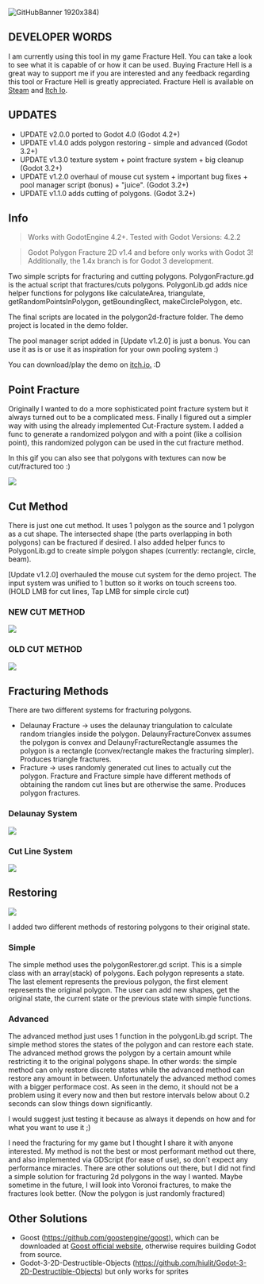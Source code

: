 ![GitHubBanner 1920x384)](https://github.com/SoloByte/godot-polygon2d-fracture/assets/34277803/6837886f-83b8-4f79-80f6-0929e13a6455)



## DEVELOPER WORDS
I am currently using this tool in my game Fracture Hell. You can take a look to see what it is capable of or how it can be used. Buying Fracture Hell is a great way to support me if you are interested and any feedback regarding this tool or Fracture Hell is greatly appreciated. 
Fracture Hell is available on [Steam](https://store.steampowered.com/app/1713770/Fracture_Hell/) and [Itch Io](https://solobytegames.itch.io/fracture-hell).



## UPDATES
- UPDATE v2.0.0 ported to Godot 4.0 (Godot 4.2+)
- UPDATE v1.4.0 adds polygon restoring - simple and advanced (Godot 3.2+)
- UPDATE v1.3.0 texture system + point fracture system + big cleanup (Godot 3.2+)
- UPDATE v1.2.0 overhaul of mouse cut system + important bug fixes + pool manager script (bonus) + "juice". (Godot 3.2+)
- UPDATE v1.1.0 adds cutting of polygons. (Godot 3.2+)


## Info

> Works with GodotEngine 4.2+. Tested with Godot Versions: 4.2.2

> Godot Polygon Fracture 2D v1.4 and before only works with Godot 3! Additionally, the 1.4x branch is for Godot 3 development.

Two simple scripts for fracturing and cutting polygons. PolygonFracture.gd is the actual script that fractures/cuts polygons. PolygonLib.gd adds nice helper functions for polygons like calculateArea, triangulate, getRandomPointsInPolygon, getBoundingRect, makeCirclePolygon, etc.

The final scripts are located in the polygon2d-fracture folder.
The demo project is located in the demo folder.

The pool manager script added in [Update v1.2.0] is just a bonus. You can use it as is or use it as inspiration for your own pooling system :)

You can download/play the demo on [itch.io.](https://solobytegames.itch.io/godot-polygon-2d-fracture-system) :D


## Point Fracture
Originally I wanted to do a more sophisticated point fracture system but it always turned out to be a complicated mess. Finally I figured out a simpler way with using the already implemented Cut-Fracture system. I added a func to generate a randomized polygon and with a point (like a collision point), this randomized polygon can be used in the cut fracture method.

In this gif you can also see that polygons with textures can now be cut/fractured too :) 

![](gifs/godot-polygon2d-pointfracture-05.gif)


## Cut Method

There is just one cut method. It uses 1 polygon as the source and 1 polygon as a cut shape. The intersected shape (the parts overlapping in both polygons) can be fractured if desired. I also added helper funcs to PolygonLib.gd to create simple polygon shapes (currently: rectangle, circle, beam).

[Update v1.2.0] overhauled the mouse cut system for the demo project. The input system was unified to 1 button so it works on touch screens too. (HOLD LMB for cut lines, Tap LMB for simple circle cut)

### NEW CUT METHOD
![](gifs/godot-polygon2d-fracture(v1.2.0)-readme02.gif)

### OLD CUT METHOD
![](gifs/polygon2d-cutfracture-showcase-02.gif)



## Fracturing Methods

There are two different systems for fracturing polygons.
 - Delaunay Fracture -> uses the delaunay triangulation to calculate random triangles inside the polygon. DelaunyFractureConvex assumes the polygon is convex and     DelaunyFractureRectangle assumes the polygon is a rectangle (convex/rectangle makes the fracturing simpler). Produces triangle fractures.
 - Fracture -> uses randomly generated cut lines to actually cut the polygon. Fracture and Fracture simple have different methods of obtaining the random cut lines but are otherwise the same. Produces polygon fractures.

### Delaunay System
![](gifs/polygon2d-delauny-fracture-01.gif)

### Cut Line System
![](gifs/polygon2d-fracture-simple-01.gif)



## Restoring

![](gifs/polygon-fracture-restore-simple01.gif)

I added two different methods of restoring polygons to their original state. 

### Simple
The simple method uses the polygonRestorer.gd script. This is a simple class with an array(stack) of polygons. Each polygon represents a state. The last element represents the previous polygon, the first element represents the original polygon. The user can add new shapes, get the original state, the current state or the previous state with simple functions. 

### Advanced
The advanced method just uses 1 function in the polygonLib.gd script. The simple method stores the states of the polygon and can restore each state. The advanced method grows the polygon by a certain amount while restricting it to the original polygons shape. In other words: the simple method can only restore discrete states while the advanced method can restore any amount in between. Unfortunately the advanced method comes with a bigger performace cost. As seen in the demo, it should not be a problem using it every now and then but restore intervals below about 0.2 seconds can slow things down significantly.

I would suggest just testing it because as always it depends on how and for what you want to use it ;)




I need the fracturing for my game but I thought I share it with anyone interested. My method is not the best or most performant method out there, and also implemented via GDScript (for ease of use), so don´t expect any performance miracles. There are other solutions out there, but I did not find a simple solution for fracturing 2d polygons in the way I wanted. Maybe sometime in the future, I will look into Voronoi fractures, to make the fractures look better. (Now the polygon is just randomly fractured)



## Other Solutions
- Goost (https://github.com/goostengine/goost), which can be downloaded at [Goost official website](https://goostengine.github.io/), otherwise requires building Godot from source.
- Godot-3-2D-Destructible-Objects (https://github.com/hiulit/Godot-3-2D-Destructible-Objects) but only works for sprites
